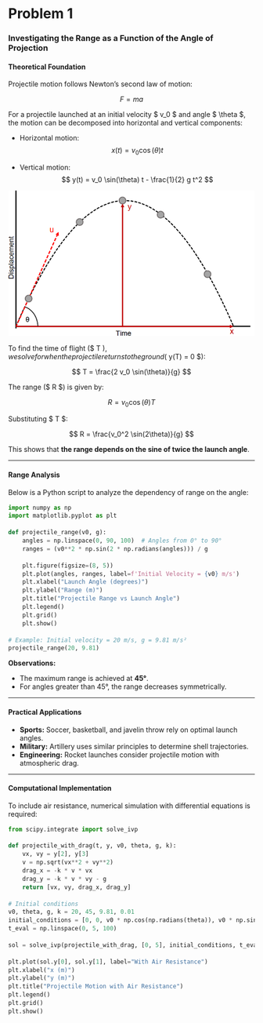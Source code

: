 # Problem 1

### Investigating the Range as a Function of the Angle of Projection

####  Theoretical Foundation  
Projectile motion follows Newton’s second law of motion:

$$ F = ma $$

For a projectile launched at an initial velocity $ v_0 $ and angle $ \theta $, the motion can be decomposed into horizontal and vertical components:

- Horizontal motion:  
  $$ x(t) = v_0 \cos(\theta) t $$

- Vertical motion:  
  $$ y(t) = v_0 \sin(\theta) t - \frac{1}{2} g t^2 $$

![Projectile Motion Diagram](image-1.png)

To find the time of flight ($ T $), we solve for when the projectile returns to the ground ($ y(T) = 0 $):

$$ T = \frac{2 v_0 \sin(\theta)}{g} $$

The range ($ R $) is given by:

$$ R = v_0 \cos(\theta) T $$

Substituting $ T $:

$$ R = \frac{v_0^2 \sin(2\theta)}{g} $$





This shows that **the range depends on the sine of twice the launch angle**.

---

#### Range Analysis
Below is a Python script to analyze the dependency of range on the angle:

```python
import numpy as np
import matplotlib.pyplot as plt

def projectile_range(v0, g):
    angles = np.linspace(0, 90, 100)  # Angles from 0° to 90°
    ranges = (v0**2 * np.sin(2 * np.radians(angles))) / g
    
    plt.figure(figsize=(8, 5))
    plt.plot(angles, ranges, label=f'Initial Velocity = {v0} m/s')
    plt.xlabel("Launch Angle (degrees)")
    plt.ylabel("Range (m)")
    plt.title("Projectile Range vs Launch Angle")
    plt.legend()
    plt.grid()
    plt.show()

# Example: Initial velocity = 20 m/s, g = 9.81 m/s²
projectile_range(20, 9.81)
```

**Observations:**
- The maximum range is achieved at **45°**.
- For angles greater than 45°, the range decreases symmetrically.

---

#### Practical Applications
- **Sports:** Soccer, basketball, and javelin throw rely on optimal launch angles.
- **Military:** Artillery uses similar principles to determine shell trajectories.
- **Engineering:** Rocket launches consider projectile motion with atmospheric drag.

---

#### Computational Implementation
To include air resistance, numerical simulation with differential equations is required:

```python
from scipy.integrate import solve_ivp

def projectile_with_drag(t, y, v0, theta, g, k):
    vx, vy = y[2], y[3]
    v = np.sqrt(vx**2 + vy**2)
    drag_x = -k * v * vx
    drag_y = -k * v * vy - g
    return [vx, vy, drag_x, drag_y]

# Initial conditions
v0, theta, g, k = 20, 45, 9.81, 0.01
initial_conditions = [0, 0, v0 * np.cos(np.radians(theta)), v0 * np.sin(np.radians(theta))]
t_eval = np.linspace(0, 5, 100)

sol = solve_ivp(projectile_with_drag, [0, 5], initial_conditions, t_eval=t_eval, args=(v0, theta, g, k))

plt.plot(sol.y[0], sol.y[1], label="With Air Resistance")
plt.xlabel("x (m)")
plt.ylabel("y (m)")
plt.title("Projectile Motion with Air Resistance")
plt.legend()
plt.grid()
plt.show()
```
